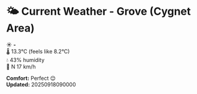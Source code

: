 # 🌤️ Current Weather - Grove (Cygnet Area)

☀️ **-**  
🌡️ 13.3°C (feels like 8.2°C)  
💧 43% humidity  
💨 N 17 km/h  

**Comfort:** Perfect 😌  
**Updated:** 20250918090000
